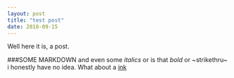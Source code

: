 ```yaml
---
layout: post
title: "test post"
date: 2018-09-15
---
```


Well here it is, a post.

###SOME MARKDOWN
and even some _italics_ or is that *bold* or ~strikethru~ i honestly have no idea. What about a [ink](https://https://giant.gfycat.com/RichUglyBarnowl.gif)